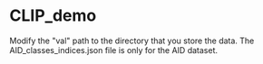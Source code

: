 # CLIP_demo

Modify the "val" path to the directory that you store the data.
The AID_classes_indices.json file is only for the AID dataset.
